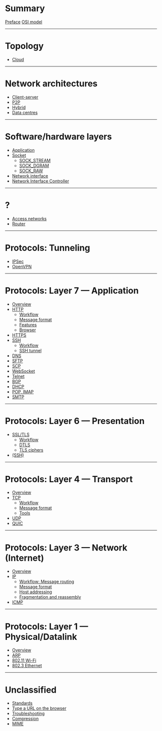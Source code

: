 # Summary

[Preface](./preface.md)
[OSI model](./osi-model.md)

---

# Topology

- [Cloud](./cloud-topology.md)

---

# Network architectures

- [Client-server]()
- [P2P]()
- [Hybrid]()
- [Data centres]()

---

# Software/hardware layers

- [Application]()
- [Socket](./socket.md)
  - [SOCK_STREAM](./socket/sock-stream.md)
  - [SOCK_DGRAM](./socket/sock-dgram.md)
  - [SOCK_RAW](./socket/sock-raw.md)
- [Network interface](./layer-3/interfaces.md)
- [Network Interface Controller](./network-interface-card.md)

---

# ?

- [Access networks](./access-networks.md)
- [Router](./layer-3/router.md)

---

# Protocols: Tunneling

- [IPSec](./layer-3/ipsec.md)
- [OpenVPN]()

---

# Protocols: Layer 7 — Application

- [Overview](./layer-7/index.md)
- [HTTP](./layer-7/http.md) 
  - [Workflow]()
  - [Message format](./layer-7/http/message-format.md)
  - [Features](./layer-7/http/features.md)
  - [Browser](./layer-7/http/browser.md)
- [HTTPS](./layer-7/https.md) 
- [SSH](./layer-7/ssh.md)
  - [Workflow]()
  - [SSH tunnel](./layer-7/ssh/ssh-tunnel.md)
- [DNS](./layer-7/dns.md)
- [SFTP](./layer-7/sftp.md)
- [SCP]()
- [WebSocket](./layer-7/websocket.md)
- [Telnet](./layer-7/telnet.md)
- [BGP](./layer-7/bgp.md)
- [DHCP](./layer-7/dhcp.md)
- [POP, IMAP](./layer-7/pop-imap.md)
- [SMTP](./layer-7/smtp.md)

---

# Protocols: Layer 6 — Presentation

- [SSL/TLS](./layer-6/ssl.md)
  - [Workflow]()
  - [DTLS]()
  - [TLS ciphers]()
- [(SSH)]()

---

# Protocols: Layer 4 — Transport

- [Overview](./layer-4/transport-layer.md)
- [TCP](./layer-4/tcp.md)
  - [Workflow](./layer-4/tcp/3-way-handshake.md)
  - [Message format](./layer-4/tcp/message-format.md)
  - [Tools](./layer-4/tcp/inspect.md)
- [UDP](./layer-4/udp.md)
- [QUIC](./layer-4/quic.md)

---

# Protocols: Layer 3 — Network (Internet)

- [Overview](./layer-3/network-layer.md)
- [IP](./layer-3/ipv4.md)
  - [Workflow: Message routing](./layer-3/ip/routing.md)
  - [Message format](./layer-3/ip/ip-packet.md)
  - [Host addressing](./layer-3/ip/ip-addresses.md)
  - [Fragmentation and reassembly](./layer-3/ip/fragmentation-and-reassembly.md)
- [ICMP](./layer-3/icmp.md)

---

# Protocols: Layer 1 — Physical/Datalink

- [Overview](./layer-1/index.md)
- [ARP](./layer-1/arp.md)
- [802.11 Wi-Fi]()
- [802.3 Ethernet]()

---

# Unclassified

- [Standards](./standards.md)
- [Type a URL on the browser](./what-happens.md)
- [Troubleshooting](./troubleshooting.md)
- [Compression]()
- [MIME]()

